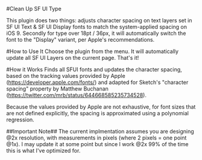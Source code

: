 #Clean Up SF UI Type

This plugin does two things: adjusts character spacing on text layers set in SF UI Text & SF UI Display fonts to match the system-applied spacing on iOS 9. Secondly for type over 18pt / 36px, it will automatically switch the font to the "Display" variant, per Apple's recommendations.


#How to Use It
Choose the plugin from the menu. It will automatically update all SF UI Layers on the current page. That's it!

#How it Works
Finds all SFUI fonts and updates the character spacing, based on the tracking values provided by Apple (https://developer.apple.com/fonts/) and adapted for Sketch's "character spacing" property by Matthew Buchanan (https://twitter.com/mrb/status/644668585235734528). 

Because the values provided by Apple are not exhaustive, for font sizes that are not defined explicitly, the spacing is approximated using a polynomial regression.

##Important Note##
The current implmentation assumes you are designing @2x resolution, with measurements in pixels (where 2 pixels = one point @1x). I may update it at some point but since I work @2x 99% of the time this is what I've optimized for.

